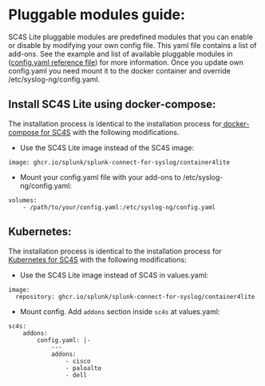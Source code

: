 # Pluggable modules guide:

SC4S Lite pluggable modules are predefined modules that you can enable or disable by modifying your own config file. This yaml file contains a list of add-ons. See the example and list of available pluggable modules in ([config.yaml reference file](https://github.com/splunk/splunk-connect-for-syslog/blob/main/package/lite/etc/config.yaml)) for more information. Once you update own config.yaml you need mount it to the docker container and override /etc/syslog-ng/config.yaml.


## Install SC4S Lite using docker-compose:

The installation process is identical to the installation process for[ docker-compose for SC4S](./gettingstarted/docker-compose.md) with the following modifications.

* Use the SC4S Lite image instead of the SC4S image:
```
image: ghcr.io/splunk/splunk-connect-for-syslog/container4lite
```

* Mount your config.yaml file with your add-ons to /etc/syslog-ng/config.yaml:

```
volumes:
    - /path/to/your/config.yaml:/etc/syslog-ng/config.yaml
```

## Kubernetes:

The installation process is identical to the installation process for [Kubernetes for SC4S](./gettingstarted/k8s-microk8s.md) with the following modifications:

* Use the SC4S Lite image instead of SC4S in values.yaml:
```
image:
  repository: ghcr.io/splunk/splunk-connect-for-syslog/container4lite
```

* Mount config. Add `addons` section inside `sc4s` at values.yaml:

```
sc4s:
    addons:
        config.yaml: |-
            ---
            addons:
                - cisco
                - paloalto
                - dell
```
